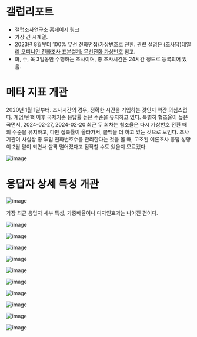 # 갤럽리포트

* 갤럽조사연구소 홈페이지 [링크](https://www.gallup.co.kr/)
* 가장 긴 시계열.
* 2023년 8월부터 100% 무선 전화면접/가상번호로 전환. 관련 설명은 [(조사담)데일리 오피니언 전화조사 표본설계: 무선전화 가상번호](https://www.gallup.co.kr/gallupdb/columnContents.asp?seqNo=139) 참고.
* 화, 수, 목 3일동안 수행하는 조사이며, 총 조사시간은 24시간 정도로 등록되어 있음.

# 메타 지표 개관

2020년 1월 1일부터. 조사시간의 경우, 정확한 시간을 기입하는 것인지 약간 의심스럽다. 계엄/탄핵 이후 국제기준 응답률 높은 수준을 유지하고 있다. 특별히 협조율이 높은 국면서, 2024-02-27, 2024-02-20 최근 두 회차는 협조율은 다시 가상번호 전환 때의 수준을 유지하고, 다만 접촉률이 올라가서, 콜백을 더 하고 있는 것으로 보인다. 조사기관이 사실상 총 투입 전화번호수를 관리한다는 것을 볼 때, 고조된 여론조사 응답 성향이 2월 말이 되면서 살짝 떨어졌다고 짐작할 수도 있을지 모르겠다.

![image](https://github.com/user-attachments/assets/45997555-10c3-4bce-9582-a3c9198b426f)


# 응답자 상세 특성 개관

![image](https://github.com/user-attachments/assets/7bc702a6-fc42-47a8-812a-16bcb3bfc128)



가장 최근 응답자 세부 특성, 가중배율이나 디자인효과는 나아진 편이다.

![image](https://github.com/user-attachments/assets/d0c8ce99-14c4-4985-8633-b758f0b1f92f)

![image](https://github.com/user-attachments/assets/7d265c45-9688-4d8d-be2c-088e74835c50)

![image](https://github.com/user-attachments/assets/0fefe20a-d096-4efa-8a4c-2ad25bff4df4)

![image](https://github.com/user-attachments/assets/ae1a5369-5904-4de0-8e34-20c0c27a9fa8)

![image](https://github.com/user-attachments/assets/c081153f-964b-425c-bd4e-846ff3a7f297)

![image](https://github.com/user-attachments/assets/57139f5a-23a7-4cf1-87ac-920dc541b309)

![image](https://github.com/user-attachments/assets/2195f470-a283-459e-aea1-105d473fb0d0)

![image](https://github.com/user-attachments/assets/4f6db99f-4aa2-4897-b432-9fe1a3696d96)

![image](https://github.com/user-attachments/assets/6adae722-d50c-4e27-aa54-9f834638617d)

![image](https://github.com/user-attachments/assets/5e87c5c0-e3c9-46ac-82ba-82c9bf1de561)





